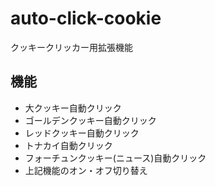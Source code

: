 # auto-click-cookie
クッキークリッカー用拡張機能

## 機能
* 大クッキー自動クリック  
* ゴールデンクッキー自動クリック  
* レッドクッキー自動クリック  
* トナカイ自動クリック  
* フォーチュンクッキー(ニュース)自動クリック  
* 上記機能のオン・オフ切り替え

